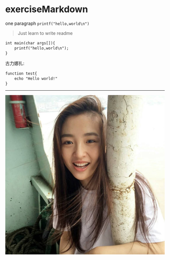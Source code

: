 # exerciseMarkdown  
one paragraph `printf("hello,world\n")`  
> Just learn to write readme  

    int main(char args[]){  
        printf("hello,world\n");  
    }  

古力娜扎:  
```
function test{
    echo "Hello world!"
}
```
***
![image](https://github.com/limall/exerciseMarkdown/raw/master/test1.jpg)  
